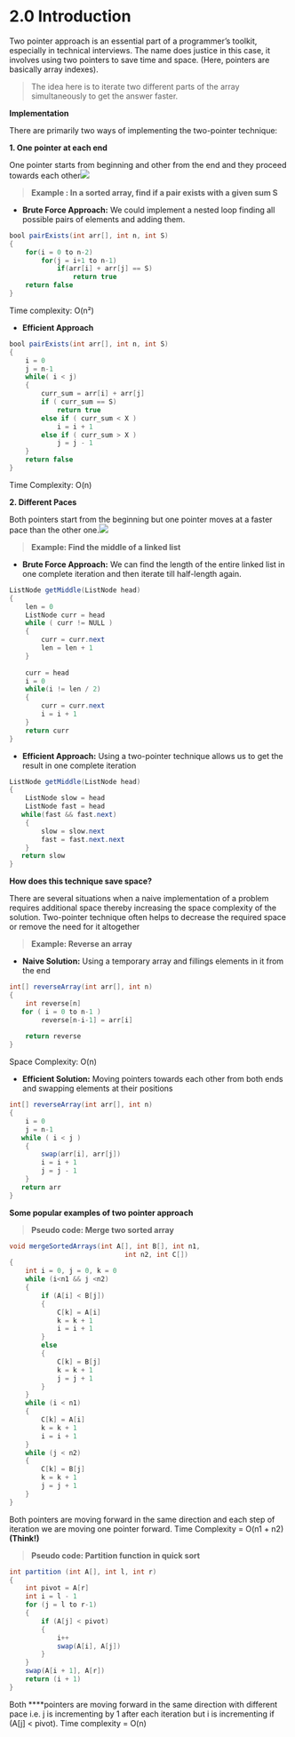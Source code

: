 # 2.0 Introduction

Two pointer approach is an essential part of a programmer’s toolkit, especially in technical interviews. The name does justice in this case, it involves using two pointers to save time and space. \(Here, pointers are basically array indexes\).

> The idea here is to iterate two different parts of the array simultaneously to get the answer faster.

**Implementation**

There are primarily two ways of implementing the two-pointer technique:

**1. One pointer at each end**

One pointer starts from beginning and other from the end and they proceed towards each other![](https://s3.ap-south-1.amazonaws.com/afteracademy-server-uploads/what-is-the-two-pointer-technique-type1-0f96379aee2ce0dc.png)

> **Example : In a sorted array, find if a pair exists with a given sum S**

* **Brute Force Approach:** We could implement a nested loop finding all possible pairs of elements and adding them.

```java
bool pairExists(int arr[], int n, int S)
{
    for(i = 0 to n-2)
        for(j = i+1 to n-1)
            if(arr[i] + arr[j] == S)
                return true
    return false
}
```

Time complexity: O\(n²\)

* **Efficient Approach**

```java
bool pairExists(int arr[], int n, int S)
{
    i = 0
    j = n-1
    while( i < j)
    {
        curr_sum = arr[i] + arr[j]
        if ( curr_sum == S)
            return true
        else if ( curr_sum < X )
            i = i + 1
        else if ( curr_sum > X )
            j = j - 1
    }
    return false
}
```

Time Complexity: O\(n\)

**2. Different Paces**

Both pointers start from the beginning but one pointer moves at a faster pace than the other one.![](https://s3.ap-south-1.amazonaws.com/afteracademy-server-uploads/what-is-the-two-pointer-technique-type2-0ff52ece0ef1829c.png)

> **Example: Find the middle of a linked list**

* **Brute Force Approach:** We can find the length of the entire linked list in one complete iteration and then iterate till half-length again.

```java
ListNode getMiddle(ListNode head)
{
    len = 0
    ListNode curr = head
    while ( curr != NULL )
    {
        curr = curr.next
        len = len + 1
    }
    
    curr = head
    i = 0
    while(i != len / 2)
    {
        curr = curr.next
        i = i + 1
    }
    return curr
}
```

* **Efficient Approach:** Using a two-pointer technique allows us to get the result in one complete iteration

```java
ListNode getMiddle(ListNode head)
{
    ListNode slow = head
    ListNode fast = head
   while(fast && fast.next)
    {
        slow = slow.next
        fast = fast.next.next
    }
   return slow
}
```

**How does this technique save space?**

There are several situations when a naive implementation of a problem requires additional space thereby increasing the space complexity of the solution. Two-pointer technique often helps to decrease the required space or remove the need for it altogether

> **Example: Reverse an array**

* **Naive Solution:** Using a temporary array and fillings elements in it from the end

```java
int[] reverseArray(int arr[], int n)
{
    int reverse[n]
   for ( i = 0 to n-1 )
        reverse[n-i-1] = arr[i]
    
    return reverse
}
```

Space Complexity: O\(n\)

* **Efficient Solution:** Moving pointers towards each other from both ends and swapping elements at their positions

```java
int[] reverseArray(int arr[], int n)
{
    i = 0
    j = n-1
   while ( i < j )
    {
        swap(arr[i], arr[j])
        i = i + 1
        j = j - 1
    }
   return arr
}
```

**Some popular examples of two pointer approach**

> **Pseudo code: Merge two sorted array**

```java
void mergeSortedArrays(int A[], int B[], int n1, 
                             int n2, int C[]) 
{ 
    int i = 0, j = 0, k = 0
    while (i<n1 && j <n2) 
    { 
        if (A[i] < B[j]) 
        {
            C[k] = A[i]
            k = k + 1
            i = i + 1
        }    
        else
        {
            C[k] = B[j]
            k = k + 1
            j = j + 1
        }    
    }
    while (i < n1) 
    {
        C[k] = A[i]
        k = k + 1
        i = i + 1
    }    
    while (j < n2) 
    {
        C[k] = B[j]
        k = k + 1 
        j = j + 1
    } 
}  
```

Both pointers are moving forward in the same direction and each step of iteration we are moving one pointer forward. Time Complexity = O\(n1 + n2\) **\(Think!\)**

> **Pseudo code: Partition function in quick sort**

```java
int partition (int A[], int l, int r)  
{  
    int pivot = A[r]
    int i = l - 1
    for (j = l to r-1)  
    {  
        if (A[j] < pivot)  
        {  
            i++ 
            swap(A[i], A[j]) 
        }  
    }  
    swap(A[i + 1], A[r])
    return (i + 1)
} 
```

Both ****pointers are moving forward in the same direction with different pace i.e. j is incrementing by 1 after each iteration but i is incrementing if \(A\[j\] &lt; pivot\). Time complexity = O\(n\)

